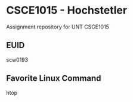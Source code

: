 # CSCE1015 - Hochstetler
Assignment repository for UNT CSCE1015
## EUID
scw0193
## Favorite Linux Command
htop
